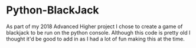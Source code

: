 # Python-BlackJack
As part of my 2018 Advanced Higher project I chose to create a game of blackjack to be run on the python console. Although this code is pretty old I thought it'd be good to add in as I had a lot of fun making this at the time.
